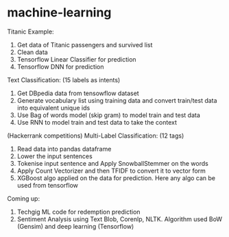 # machine-learning

Titanic Example:
1. Get data of Titanic passengers and survived list
2. Clean data
3. Tensorflow Linear Classifier for prediction
4. Tensorflow DNN for prediction


Text Classification: (15 labels as intents)
1. Get DBpedia data from tensowflow dataset
2. Generate vocabulary list using training data and convert train/test data into equivalent unique ids
3. Use Bag of words model (skip gram) to model train and test data
4. Use RNN to model train and test data to take the context

(Hackerrank competitions) Multi-Label Classification: (12 tags)
1. Read data into pandas dataframe
2. Lower the input sentences
3. Tokenise input sentence and Apply SnowballStemmer on the words
4. Apply Count Vectorizer and then TFIDF to convert it to vector form
5. XGBoost algo applied on the data for prediction. Here any algo can be used from tensorflow

Coming up:
1. Techgig ML code for redemption prediction
2. Sentiment Analysis using Text Blob, Corenlp, NLTK. Algorithm used BoW (Gensim) and deep learning (Tensorflow)
